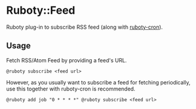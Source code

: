 # Ruboty::Feed

Ruboty plug-in to subscribe RSS feed (along with [ruboty-cron](ruboty-cron)).

## Usage

Fetch RSS/Atom Feed by providing a feed's URL.

```
@ruboty subscribe <feed url>
```

However, as you usually want to subscribe a feed for fetching periodically, use this together with ruboty-cron is recommended.

```
@ruboty add job "0 * * * *" @ruboty subscribe <feed url>
```
